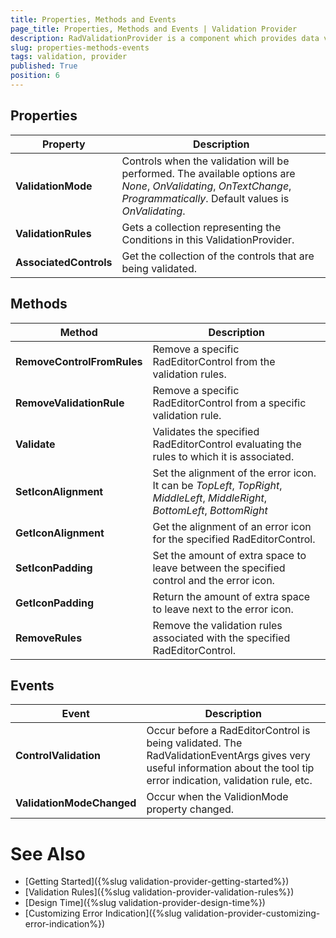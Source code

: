 ```yaml
---
title: Properties, Methods and Events
page_title: Properties, Methods and Events | Validation Provider
description: RadValidationProvider is a component which provides data validation management for editors in bound and unbound mode. 
slug: properties-methods-events
tags: validation, provider
published: True
position: 6 
---
```


## Properties

|Property|Description|
|----|----|
|**ValidationMode**| Controls when the validation will be performed. The available options are *None*, *OnValidating*, *OnTextChange*, *Programmatically*. Default values is *OnValidating*.|
|**ValidationRules**| Gets a collection representing the Conditions in this ValidationProvider.|
|**AssociatedControls**|Get the collection of the controls that are being validated.|

## Methods

|Method|Description|
|----|----|
|**RemoveControlFromRules**|Remove a specific RadEditorControl from the validation rules.|
|**RemoveValidationRule**|Remove a specific RadEditorControl from a specific validation rule.|
|**Validate**|Validates the specified RadEditorControl evaluating the rules to which it is associated.|
|**SetIconAlignment**|Set the alignment of the error icon. It can be *TopLeft*, *TopRight*, *MiddleLeft*, *MiddleRight*, *BottomLeft*, *BottomRight*|
|**GetIconAlignment**|Get the alignment of an error icon for the specified RadEditorControl.|
|**SetIconPadding**|Set the amount of extra space to leave between the specified control and the error icon.|
|**GetIconPadding**|Return the amount of extra space to leave next to the error icon.|
|**RemoveRules**|Remove the validation rules associated with the specified RadEditorControl.|

## Events 

|Event|Description|
|----|----|
|**ControlValidation**|Occur before a RadEditorControl is being validated. The RadValidationEventArgs gives very useful information about the tool tip error indication, validation rule, etc.|
|**ValidationModeChanged**|Occur when the ValidionMode property changed.|

# See Also

* [Getting Started]({%slug validation-provider-getting-started%})
* [Validation Rules]({%slug validation-provider-validation-rules%})
* [Design Time]({%slug validation-provider-design-time%})
* [Customizing Error Indication]({%slug validation-provider-customizing-error-indication%})
 
        
